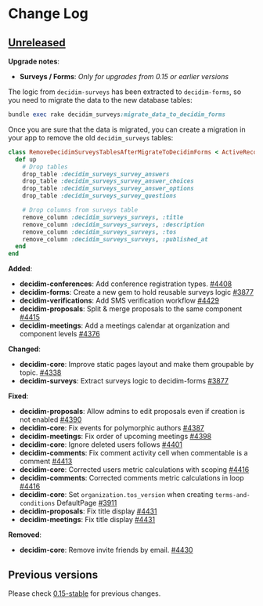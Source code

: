 # Change Log

## [Unreleased](https://github.com/decidim/decidim/tree/HEAD)

**Upgrade notes**:

- **Surveys / Forms**: *Only for upgrades from 0.15 or earlier versions*

The logic from `decidim-surveys` has been extracted to `decidim-forms`, so you need to migrate the data to the new database tables:

```ruby
bundle exec rake decidim_surveys:migrate_data_to_decidim_forms
```

Once you are sure that the data is migrated, you can create a migration in your app to remove the old `decidim_surveys` tables:

````ruby
class RemoveDecidimSurveysTablesAfterMigrateToDecidimForms < ActiveRecord::Migration[5.2]
  def up
    # Drop tables
    drop_table :decidim_surveys_survey_answers
    drop_table :decidim_surveys_survey_answer_choices
    drop_table :decidim_surveys_survey_answer_options
    drop_table :decidim_surveys_survey_questions

    # Drop columns from surveys table
    remove_column :decidim_surveys_surveys, :title
    remove_column :decidim_surveys_surveys, :description
    remove_column :decidim_surveys_surveys, :tos
    remove_column :decidim_surveys_surveys, :published_at
  end
end
````

**Added**:

- **decidim-conferences**: Add conference registration types. [\#4408](https://github.com/decidim/decidim/pull/4408)
- **decidim-forms**: Create a new gem to hold reusable surveys logic [\#3877](https://github.com/decidim/decidim/pull/3877)
- **decidim-verifications**: Add SMS verification workflow [\#4429](https://github.com/decidim/decidim/pull/4429)
- **decidim-proposals**: Split & merge proposals to the same component [\#4415](https://github.com/decidim/decidim/pull/4415)
- **decidim-meetings**: Add a meetings calendar at organization and component levels [\#4376](https://github.com/decidim/decidim/pull/4376)

**Changed**:

- **decidim-core**: Improve static pages layout and make them groupable by topic. [\#4338](https://github.com/decidim/decidim/pull/4338)
- **decidim-surveys**: Extract surveys logic to decidim-forms [\#3877](https://github.com/decidim/decidim/pull/3877)

**Fixed**:

- **decidim-proposals**: Allow admins to edit proposals even if creation is not enabled [\#4390](https://github.com/decidim/decidim/pull/4390)
- **decidim-core**: Fix events for polymorphic authors [\#4387](https://github.com/decidim/decidim/pull/4387)
- **decidim-meetings**: Fix order of upcoming meetings [\#4398](https://github.com/decidim/decidim/pull/4398)
- **decidim-core**: Ignore deleted users follows [\#4401](https://github.com/decidim/decidim/pull/4401)
- **decidim-comments**: Fix comment activity cell when commentable is a comment [\#4413](https://github.com/decidim/decidim/pull/4413)
- **decidim-core**: Corrected users metric calculations with scoping [\#4416](https://github.com/decidim/decidim/pull/4416)
- **decidim-comments**: Corrected comments metric calculations in loop [\#4416](https://github.com/decidim/decidim/pull/4416)
- **decidim-core**: Set `organization.tos_version` when creating `terms-and-conditions` DefaultPage [#3911](https://github.com/decidim/decidim/pull/3911)
- **decidim-proposals**: Fix title display [\#4431](https://github.com/decidim/decidim/pull/4431)
- **decidim-meetings**: Fix title display [\#4431](https://github.com/decidim/decidim/pull/4431)

**Removed**:

- **decidim-core**: Remove invite friends by email. [\#4430](https://github.com/decidim/decidim/pull/4430)

## Previous versions

Please check [0.15-stable](https://github.com/decidim/decidim/blob/0.15-stable/CHANGELOG.md) for previous changes.

